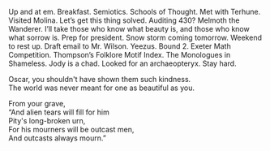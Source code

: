 Up and at em. Breakfast. Semiotics. Schools of Thought. Met with Terhune. Visited Molina. Let’s get this thing solved. Auditing 430? Melmoth the Wanderer. I’ll take those who know what beauty is, and those who know what sorrow is. Prep for president. Snow storm coming tomorrow. Weekend to rest up. Draft email to Mr. Wilson. Yeezus. Bound 2\. Exeter Math Competition. Thompson’s Folklore Motif Index. The Monologues in Shameless. Jody is a chad. Looked for an archaeopteryx. Stay hard.

Oscar, you shouldn't have shown them such kindness.   
The world was never meant for one as beautiful as you. 

From your grave,  
“And alien tears will fill for him  
Pity's long-broken urn,  
For his mourners will be outcast men,  
And outcasts always mourn.”